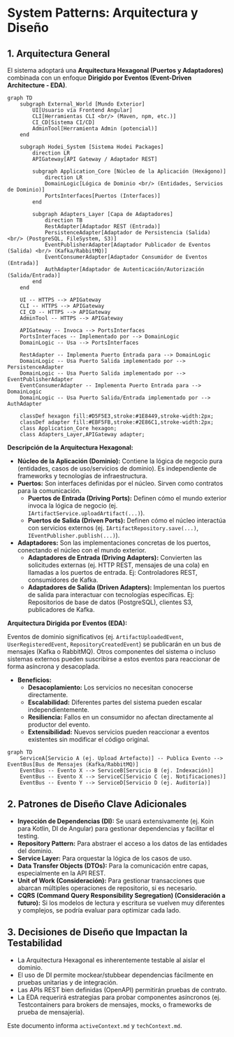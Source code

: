 # System Patterns: Arquitectura y Diseño

## 1. Arquitectura General

El sistema adoptará una **Arquitectura Hexagonal (Puertos y Adaptadores)** combinada con un enfoque **Dirigido por Eventos (Event-Driven Architecture - EDA)**.

```mermaid
graph TD
    subgraph External_World [Mundo Exterior]
        UI[Usuario vía Frontend Angular]
        CLI[Herramientas CLI <br/> (Maven, npm, etc.)]
        CI_CD[Sistema CI/CD]
        AdminTool[Herramienta Admin (potencial)]
    end

    subgraph Hodei_System [Sistema Hodei Packages]
        direction LR
        APIGateway[API Gateway / Adaptador REST]
        
        subgraph Application_Core [Núcleo de la Aplicación (Hexágono)]
            direction LR
            DomainLogic[Lógica de Dominio <br/> (Entidades, Servicios de Dominio)]
            PortsInterfaces[Puertos (Interfaces)]
        end

        subgraph Adapters_Layer [Capa de Adaptadores]
            direction TB
            RestAdapter[Adaptador REST (Entrada)]
            PersistenceAdapter[Adaptador de Persistencia (Salida) <br/> (PostgreSQL, FileSystem, S3)]
            EventPublisherAdapter[Adaptador Publicador de Eventos (Salida) <br/> (Kafka/RabbitMQ)]
            EventConsumerAdapter[Adaptador Consumidor de Eventos (Entrada)]
            AuthAdapter[Adaptador de Autenticación/Autorización (Salida/Entrada)]
        end
    end

    UI -- HTTPS --> APIGateway
    CLI -- HTTPS --> APIGateway
    CI_CD -- HTTPS --> APIGateway
    AdminTool -- HTTPS --> APIGateway

    APIGateway -- Invoca --> PortsInterfaces
    PortsInterfaces -- Implementado por --> DomainLogic
    DomainLogic -- Usa --> PortsInterfaces

    RestAdapter -- Implementa Puerto Entrada para --> DomainLogic
    DomainLogic -- Usa Puerto Salida implementado por --> PersistenceAdapter
    DomainLogic -- Usa Puerto Salida implementado por --> EventPublisherAdapter
    EventConsumerAdapter -- Implementa Puerto Entrada para --> DomainLogic
    DomainLogic -- Usa Puerto Salida/Entrada implementado por --> AuthAdapter

    classDef hexagon fill:#D5F5E3,stroke:#1E8449,stroke-width:2px;
    classDef adapter fill:#EBF5FB,stroke:#2E86C1,stroke-width:2px;
    class Application_Core hexagon;
    class Adapters_Layer,APIGateway adapter;
```

**Descripción de la Arquitectura Hexagonal:**

*   **Núcleo de la Aplicación (Dominio):** Contiene la lógica de negocio pura (entidades, casos de uso/servicios de dominio). Es independiente de frameworks y tecnologías de infraestructura.
*   **Puertos:** Son interfaces definidas por el núcleo. Sirven como contratos para la comunicación.
    *   **Puertos de Entrada (Driving Ports):** Definen cómo el mundo exterior invoca la lógica de negocio (ej. `IArtifactService.uploadArtifact(...)`).
    *   **Puertos de Salida (Driven Ports):** Definen cómo el núcleo interactúa con servicios externos (ej. `IArtifactRepository.save(...)`, `IEventPublisher.publish(...)`).
*   **Adaptadores:** Son las implementaciones concretas de los puertos, conectando el núcleo con el mundo exterior.
    *   **Adaptadores de Entrada (Driving Adapters):** Convierten las solicitudes externas (ej. HTTP REST, mensajes de una cola) en llamadas a los puertos de entrada. Ej: Controladores REST, consumidores de Kafka.
    *   **Adaptadores de Salida (Driven Adapters):** Implementan los puertos de salida para interactuar con tecnologías específicas. Ej: Repositorios de base de datos (PostgreSQL), clientes S3, publicadores de Kafka.

**Arquitectura Dirigida por Eventos (EDA):**

Eventos de dominio significativos (ej. `ArtifactUploadedEvent`, `UserRegisteredEvent`, `RepositoryCreatedEvent`) se publicarán en un bus de mensajes (Kafka o RabbitMQ). Otros componentes del sistema o incluso sistemas externos pueden suscribirse a estos eventos para reaccionar de forma asíncrona y desacoplada.

*   **Beneficios:**
    *   **Desacoplamiento:** Los servicios no necesitan conocerse directamente.
    *   **Escalabilidad:** Diferentes partes del sistema pueden escalar independientemente.
    *   **Resiliencia:** Fallos en un consumidor no afectan directamente al productor del evento.
    *   **Extensibilidad:** Nuevos servicios pueden reaccionar a eventos existentes sin modificar el código original.

```mermaid
graph TD
    ServiceA[Servicio A (ej. Upload Artefacto)] -- Publica Evento --> EventBus[Bus de Mensajes (Kafka/RabbitMQ)]
    EventBus -- Evento X --> ServiceB[Servicio B (ej. Indexación)]
    EventBus -- Evento X --> ServiceC[Servicio C (ej. Notificaciones)]
    EventBus -- Evento Y --> ServiceD[Servicio D (ej. Auditoría)]
```

## 2. Patrones de Diseño Clave Adicionales

*   **Inyección de Dependencias (DI):** Se usará extensivamente (ej. Koin para Kotlin, DI de Angular) para gestionar dependencias y facilitar el testing.
*   **Repository Pattern:** Para abstraer el acceso a los datos de las entidades del dominio.
*   **Service Layer:** Para orquestar la lógica de los casos de uso.
*   **Data Transfer Objects (DTOs):** Para la comunicación entre capas, especialmente en la API REST.
*   **Unit of Work (Consideración):** Para gestionar transacciones que abarcan múltiples operaciones de repositorio, si es necesario.
*   **CQRS (Command Query Responsibility Segregation) (Consideración a futuro):** Si los modelos de lectura y escritura se vuelven muy diferentes y complejos, se podría evaluar para optimizar cada lado.

## 3. Decisiones de Diseño que Impactan la Testabilidad

*   La Arquitectura Hexagonal es inherentemente testable al aislar el dominio.
*   El uso de DI permite mockear/stubbear dependencias fácilmente en pruebas unitarias y de integración.
*   Las APIs REST bien definidas (OpenAPI) permitirán pruebas de contrato.
*   La EDA requerirá estrategias para probar componentes asíncronos (ej. Testcontainers para brokers de mensajes, mocks, o frameworks de prueba de mensajería).

Este documento informa `activeContext.md` y `techContext.md`.